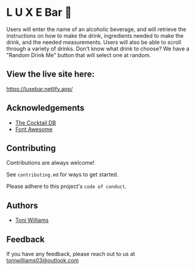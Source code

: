 # L U X E Bar 🍹
Users will enter the name of an alcoholic beverage, and will retrieve the instructions on how to make the drink, ingredients needed to make the drink, and the needed measurements. Users will also be able to scroll through a variety of drinks. Don't know what drink to choose? We have a "Random Drink Me" button that will select one at random. 

## View the live site here: 
https://luxebar.netlify.app/

## Acknowledgements 
 - [The Cocktail DB](https://www.thecocktaildb.com/)
 - [Font Awesome](https://fontawesome.com/)


## Contributing

Contributions are always welcome!

See `contributing.md` for ways to get started.

Please adhere to this project's `code of conduct`.

## Authors

- [Toni Williams](https://www.github.com/toniwilliams1)

## Feedback

If you have any feedback, please reach out to us at toniwilliams03@outlook.com



